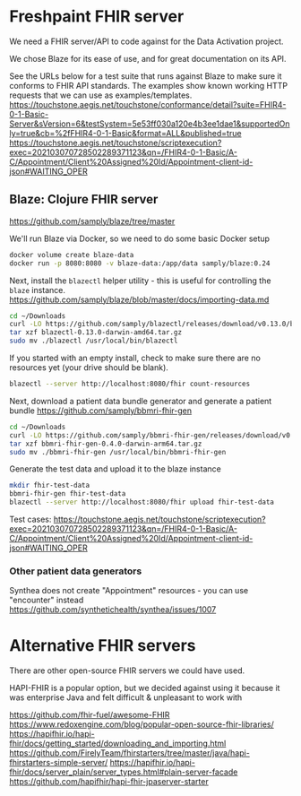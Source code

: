 # Freshpaint FHIR server

We need a FHIR server/API to code against for the Data Activation project.

We chose Blaze for its ease of use, and for great documentation on its API.

See the URLs below for a test suite that runs against Blaze to make sure it
conforms to FHIR API standards. The examples show known working HTTP requests
that we can use as examples/templates.
https://touchstone.aegis.net/touchstone/conformance/detail?suite=FHIR4-0-1-Basic-Server&sVersion=6&testSystem=5e53ff030a120e4b3ee1dae1&supportedOnly=true&cb=%2fFHIR4-0-1-Basic&format=ALL&published=true
https://touchstone.aegis.net/touchstone/scriptexecution?exec=202103070728502289371123&qn=/FHIR4-0-1-Basic/A-C/Appointment/Client%20Assigned%20Id/Appointment-client-id-json#WAITING_OPER

## Blaze: Clojure FHIR server

https://github.com/samply/blaze/tree/master

We'll run Blaze via Docker, so we need to do some basic Docker setup

```sh
docker volume create blaze-data
docker run -p 8080:8080 -v blaze-data:/app/data samply/blaze:0.24
```

Next, install the `blazectl` helper utility - this is useful for controlling the
`blaze` instance.
https://github.com/samply/blaze/blob/master/docs/importing-data.md

```sh
cd ~/Downloads
curl -LO https://github.com/samply/blazectl/releases/download/v0.13.0/blazectl-0.13.0-darwin-amd64.tar.gz
tar xzf blazectl-0.13.0-darwin-amd64.tar.gz
sudo mv ./blazectl /usr/local/bin/blazectl
```

If you started with an empty install, check to make sure there are no resources
yet (your drive should be blank).

```sh
blazectl --server http://localhost:8080/fhir count-resources
```

Next, download a patient data bundle generator and generate a patient bundle
https://github.com/samply/bbmri-fhir-gen

```sh
cd ~/Downloads
curl -LO https://github.com/samply/bbmri-fhir-gen/releases/download/v0.4.0/bbmri-fhir-gen-0.4.0-darwin-arm64.tar.gz
tar xzf bbmri-fhir-gen-0.4.0-darwin-arm64.tar.gz
sudo mv ./bbmri-fhir-gen /usr/local/bin/bbmri-fhir-gen
```

Generate the test data and upload it to the blaze instance

```sh
mkdir fhir-test-data
bbmri-fhir-gen fhir-test-data
blazectl --server http://localhost:8080/fhir upload fhir-test-data
```

Test cases:
https://touchstone.aegis.net/touchstone/scriptexecution?exec=202103070728502289371123&qn=/FHIR4-0-1-Basic/A-C/Appointment/Client%20Assigned%20Id/Appointment-client-id-json#WAITING_OPER

### Other patient data generators

Synthea does not create "Appointment" resources - you can use "encounter" instead
https://github.com/synthetichealth/synthea/issues/1007

# Alternative FHIR servers

There are other open-source FHIR servers we could have used.

HAPI-FHIR is a popular option, but we decided against using it because it was
enterprise Java and felt difficult & unpleasant to work with

https://github.com/fhir-fuel/awesome-FHIR
https://www.redoxengine.com/blog/popular-open-source-fhir-libraries/
https://hapifhir.io/hapi-fhir/docs/getting_started/downloading_and_importing.html
https://github.com/FirelyTeam/fhirstarters/tree/master/java/hapi-fhirstarters-simple-server/
https://hapifhir.io/hapi-fhir/docs/server_plain/server_types.html#plain-server-facade
https://github.com/hapifhir/hapi-fhir-jpaserver-starter
